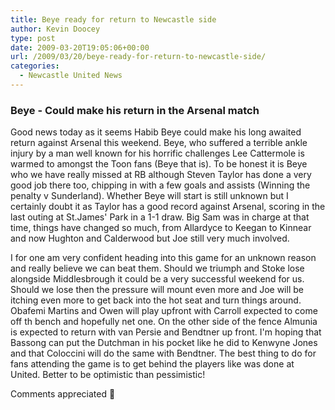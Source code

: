 ```yaml
---
title: Beye ready for return to Newcastle side
author: Kevin Doocey
type: post
date: 2009-03-20T19:05:06+00:00
url: /2009/03/20/beye-ready-for-return-to-newcastle-side/
categories:
  - Newcastle United News
---
```


### Beye - Could make his return in the Arsenal match

Good news today as it seems Habib Beye could make his long awaited return against Arsenal this weekend. Beye, who suffered a terrible ankle injury by a man well known for his horrific challenges Lee Cattermole is warmed to amongst the Toon fans (Beye that is). To be honest it is Beye who we have really missed at RB although Steven Taylor has done a very good job there too, chipping in with a few goals and assists (Winning the penalty v Sunderland). Whether Beye will start is still unknown but I certainly doubt it as Taylor has a good record against Arsenal, scoring in the last outing at St.James' Park in a 1-1 draw. Big Sam was in charge at that time, things have changed so much, from Allardyce to Keegan to Kinnear and now Hughton and Calderwood but Joe still very much involved.

I for one am very confident heading into this game for an unknown reason and really believe we can beat them. Should we triumph and Stoke lose alongside Middlesbrough it could be a very successful weekend for us. Should we lose then the pressure will mount even more and Joe will be itching even more to get back into the hot seat and turn things around. Obafemi Martins and Owen will play upfront with Carroll expected to come off th bench and hopefully net one. On the other side of the fence Almunia is expected to return with van Persie and Bendtner up front. I'm hoping that Bassong can put the Dutchman in his pocket like he did to Kenwyne Jones and that Coloccini will do the same with Bendtner. The best thing to do for fans attending the game is to get behind the players like was done at United. Better to be optimistic than pessimistic!

Comments appreciated 🙂
